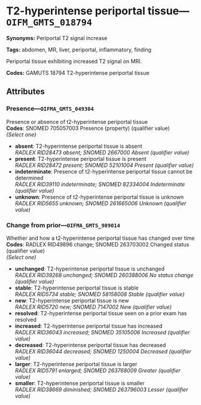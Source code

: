 # T2-hyperintense periportal tissue—`OIFM_GMTS_018794`

**Synonyms:** Periportal T2 signal increase

**Tags:** abdomen, MR, liver, periportal, inflammatory, finding

Periportal tissue exhibiting increased T2 signal on MRI.

**Codes:** GAMUTS 18794 T2-hyperintense periportal tissue

## Attributes

### Presence—`OIFMA_GMTS_049304`

Presence or absence of t2-hyperintense periportal tissue  
**Codes**: SNOMED 705057003 Presence (property) (qualifier value)  
*(Select one)*

- **absent**: T2-hyperintense periportal tissue is absent  
_RADLEX RID28473 absent; SNOMED 2667000 Absent (qualifier value)_
- **present**: T2-hyperintense periportal tissue is present  
_RADLEX RID28472 present; SNOMED 52101004 Present (qualifier value)_
- **indeterminate**: Presence of t2-hyperintense periportal tissue cannot be determined  
_RADLEX RID39110 indeterminate; SNOMED 82334004 Indeterminate (qualifier value)_
- **unknown**: Presence of t2-hyperintense periportal tissue is unknown  
_RADLEX RID5655 unknown; SNOMED 261665006 Unknown (qualifier value)_

### Change from prior—`OIFMA_GMTS_909014`

Whether and how a t2-hyperintense periportal tissue has changed over time  
**Codes**: RADLEX RID49896 change; SNOMED 263703002 Changed status (qualifier value)  
*(Select one)*

- **unchanged**: T2-hyperintense periportal tissue is unchanged  
_RADLEX RID39268 unchanged; SNOMED 260388006 No status change (qualifier value)_
- **stable**: T2-hyperintense periportal tissue is stable  
_RADLEX RID5734 stable; SNOMED 58158008 Stable (qualifier value)_
- **new**: T2-hyperintense periportal tissue is new  
_RADLEX RID5720 new; SNOMED 7147002 New (qualifier value)_
- **resolved**: T2-hyperintense periportal tissue seen on a prior exam has resolved  
- **increased**: T2-hyperintense periportal tissue has increased  
_RADLEX RID36043 increased; SNOMED 35105006 Increased (qualifier value)_
- **decreased**: T2-hyperintense periportal tissue has decreased  
_RADLEX RID36044 decreased; SNOMED 1250004 Decreased (qualifier value)_
- **larger**: T2-hyperintense periportal tissue is larger  
_RADLEX RID5791 enlarged; SNOMED 263768009 Greater (qualifier value)_
- **smaller**: T2-hyperintense periportal tissue is smaller  
_RADLEX RID38669 diminished; SNOMED 263796003 Lesser (qualifier value)_